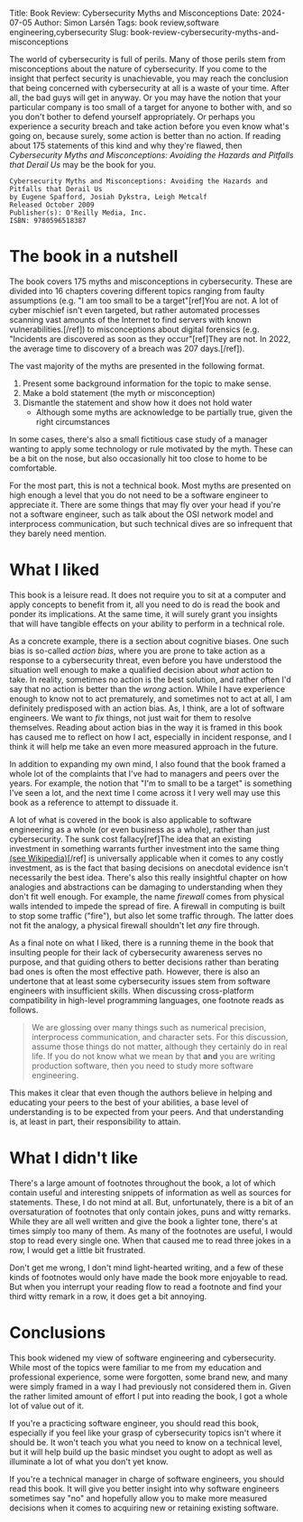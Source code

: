 Title: Book Review: Cybersecurity Myths and Misconceptions
Date: 2024-07-05
Author: Simon Larsén
Tags: book review,software engineering,cybersecurity
Slug: book-review-cybersecurity-myths-and-misconceptions

The world of cybersecurity is full of perils. Many of those perils stem from
misconceptions about the nature of cybersecurity. If you come to the insight
that perfect security is unachievable, you may reach the conclusion that
being concerned with cybersecurity at all is a waste of your time. After all,
the bad guys will get in anyway. Or you may have the notion that your particular
company is too small of a target for anyone to bother with, and so you don't
bother to defend yourself appropriately. Or perhaps you experience a security
breach and take action before you even know what's going on, because surely,
some action is better than no action. If reading about 175 statements of this
kind and why they're flawed, then _Cybersecurity Myths and
Misconceptions: Avoiding the Hazards and Pitfalls that Derail Us_ may be the
book for you.

```
Cybersecurity Myths and Misconceptions: Avoiding the Hazards and Pitfalls that Derail Us
by Eugene Spafford, Josiah Dykstra, Leigh Metcalf
Released October 2009
Publisher(s): O'Reilly Media, Inc.
ISBN: 9780596518387
```

# The book in a nutshell
The book covers 175 myths and misconceptions in cybersecurity. These are divided
into 16 chapters covering different topics ranging from faulty assumptions
(e.g. "I am too small to be a target"[ref]You are not. A lot of cyber mischief
isn't even targeted, but rather automated processes scanning vast amounts of the
Internet to find servers with known vulnerabilities.[/ref]) to misconceptions
about digital forensics (e.g. "Incidents are discovered as soon as they
occur"[ref]They are not. In 2022, the average time to discovery of a breach was
207 days.[/ref]).

The vast majority of the myths are presented in the following format.

1. Present some background information for the topic to make sense.
2. Make a bold statement (the myth or misconception)
3. Dismantle the statement and show how it does not hold water
    - Although some myths are acknowledge to be partially true, given the right
      circumstances

In some cases, there's also a small fictitious case study of a manager wanting
to apply some technology or rule motivated by the myth. These can be a bit on
the nose, but also occasionally hit too close to home to be comfortable.

For the most part, this is not a technical book. Most myths are presented on high
enough a level that you do not need to be a software engineer to appreciate it.
There are some things that may fly over your head if you're not a software
engineer, such as talk about the OSI network model and interprocess
communication, but such technical dives are so infrequent that they barely need
mention.

# What I liked
This book is a leisure read. It does not require you to sit at a computer and
apply concepts to benefit from it, all you need to do is read the book and
ponder its implications. At the same time, it will surely grant you insights
that will have tangible effects on your ability to perform in a technical role.

As a concrete example, there is a section about cognitive biases. One such bias
is so-called _action bias_, where you are prone to take action as a response to
a cybersecurity threat, even before you have understood the situation well
enough to make a qualified decision about _what_ action to take. In reality,
sometimes no action is the best solution, and rather often I'd say that no
action is better than the _wrong_ action. While I have experience enough to know
not to act prematurely, and sometimes not to act at all, I am definitely
predisposed with an action bias. As, I think, are a lot of software engineers.
We want to _fix_ things, not just wait for them to resolve themselves. Reading
about action bias in the way it is framed in this book has caused me to reflect
on how I act, especially in incident response, and I think it will help me take
an even more measured approach in the future.

In addition to expanding my own mind, I also found that the book framed a whole
lot of the complaints that I've had to managers and peers over the years. For
example, the notion that "I'm to small to be a target" is something I've seen a
lot, and the next time I come across it I very well may use this book as a
reference to attempt to dissuade it.

A lot of what is covered in the book is also applicable to software engineering
as a whole (or even business as a whole), rather than just cybersecurity. The
sunk cost fallacy[ref]The idea that an existing investment in something warrants
further investment into the same thing [(see
Wikipedia)](https://en.wikipedia.org/wiki/Sunk_cost#Fallacy_effect)[/ref] is
universally applicable when it comes to any costly investment, as is the fact
that basing decisions on anecdotal evidence isn't necessarily the best idea.
There's also this really insightful chapter on how analogies and abstractions
can be damaging to understanding when they don't fit well enough. For example,
the name _firewall_ comes from physical walls intended to impede the spread of
fire. A firewall in computing is built to stop some traffic ("fire"), but also
let some traffic through. The latter does not fit the analogy, a physical
firewall shouldn't let _any_ fire through.

As a final note on what I liked, there is a running theme in the book that
insulting people for their lack of cybersecurity awareness serves no purpose,
and that guiding others to better decisions rather than berating bad ones is
often the most effective path. However, there is also an undertone that
at least some cybersecurity issues stem from software engineers with
insufficient skills. When discussing cross-platform compatibility in high-level
programming languages, one footnote reads as follows.

> We are glossing over many things such as numerical precision, interprocess
> communication, and character sets. For this discussion, assume those things do
> not matter, although they certainly do in real life. If you do not know what
> we mean by that **and** you are writing production software, then you need to
> study more software engineering.

This makes it clear that even though the authors believe in helping and
educating your peers to the best of your abilities, a base level of
understanding is to be expected from your peers. And that understanding is, at
least in part, their responsibility to attain.

# What I didn't like
There's a large amount of footnotes throughout the book, a lot of which contain
useful and interesting snippets of information as well as sources for
statements. These, I do not mind at all. But, unfortunately, there is a bit of
an oversaturation of footnotes that only contain jokes, puns and witty remarks.
While they are all well written and give the book a lighter tone, there's at
times simply too many of them. As many of the footnotes are useful, I would stop
to read every single one. When that caused me to read three jokes in a row, I
would get a little bit frustrated.

Don't get me wrong, I don't mind light-hearted writing, and a few of these kinds
of footnotes would only have made the book more enjoyable to read. But when
you interrupt your reading flow to read a footnote and find your third witty
remark in a row, it does get a bit annoying.

# Conclusions
This book widened my view of software engineering and cybersecurity. While most
of the topics were familiar to me from my education and professional experience,
some were forgotten, some brand new, and many were simply framed in a way I had
previously not considered them in. Given the rather limited amount of effort I
put into reading the book, I got a whole lot of value out of it.

If you're a practicing software engineer, you should read this book, especially
if you feel like your grasp of cybersecurity topics isn't where it should be. It
won't teach you what you need to know on a technical level, but it will help
build up the basic mindset you ought to adopt as well as illuminate a lot of
what you don't yet know.

If you're a technical manager in charge of software engineers, you should read
this book. It will give you better insight into why software engineers sometimes
say "no" and hopefully allow you to make more measured decisions when it comes
to acquiring new or retaining existing software.
